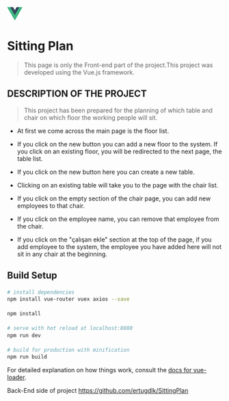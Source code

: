 ![alt text](https://github.com/mrtdmrmrt/VueJs-SittingPlan/blob/master/src/image/vue.png "Logo Vue.js")
# Sitting Plan

> This page is only the Front-end part of the project.This project was developed using the Vue.js framework.

## DESCRIPTION OF THE PROJECT

> This project has been prepared for the planning of which table and chair on which floor the working people will sit.

+ At first we come across the main page is the floor list. 

+ If you click on the new button you can add a new floor to the system. If you click on an existing floor, you will be redirected to the next page, the table list.

+ If you click on the new button here you can create a new table. 

+ Clicking on an existing table will take you to the page with the chair list.

+ If you click on the empty section of the chair page, you can add new employees to that chair. 

+ If you click on the employee name, you can remove that employee from the chair.

+ If you click on the "çalışan ekle" section at the top of the page, if you add employee to the system, the employee you have added here will not sit in any chair at the beginning.

## Build Setup

``` bash
# install dependencies
npm install vue-router vuex axios --save

npm install

# serve with hot reload at localhost:8080
npm run dev

# build for production with minification
npm run build
```

For detailed explanation on how things work, consult the [docs for vue-loader](http://vuejs.github.io/vue-loader).

Back-End side of project https://github.com/ertugdlk/SittingPlan
